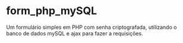 # form_php_mySQL
Um formulário simples em PHP com senha criptografada, utilizando o banco de dados mySQL e ajax para fazer a requisições.
